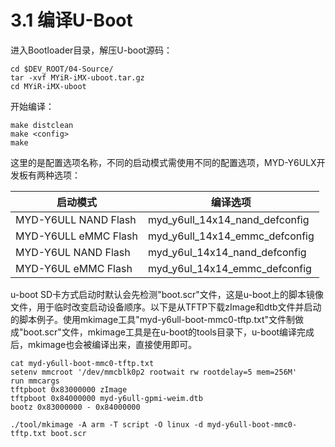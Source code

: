 # 3.1 编译U-Boot

进入Bootloader目录，解压U-boot源码：

```
cd $DEV_ROOT/04-Source/
tar -xvf MYiR-iMX-uboot.tar.gz
cd MYiR-iMX-uboot
```

开始编译：

```
make distclean 
make <config>
make
```

这里的<config>是配置选项名称，不同的启动模式需使用不同的配置选项，MYD-Y6ULX开发板有两种选项：

启动模式 | 编译选项
-------- | --------
MYD-Y6ULL NAND Flash | myd_y6ull_14x14_nand_defconfig
MYD-Y6ULL eMMC Flash | myd_y6ull_14x14_emmc_defconfig
MYD-Y6UL NAND Flash | myd_y6ul_14x14_nand_defconfig
MYD-Y6UL eMMC Flash | myd_y6ul_14x14_emmc_defconfig

u-boot SD卡方式启动时默认会先检测"boot.scr"文件，这是u-boot上的脚本镜像文件，用于临时改变启动设备顺序。以下是从TFTP下载zImage和dtb文件并启动的脚本例子。使用mkimage工具"myd-y6ull-boot-mmc0-tftp.txt"文件制做成"boot.scr"文件，mkimage工具是在u-boot的tools目录下，u-boot编译完成后，mkimage也会被编译出来，直接使用即可。

```
cat myd-y6ull-boot-mmc0-tftp.txt
setenv mmcroot '/dev/mmcblk0p2 rootwait rw rootdelay=5 mem=256M'
run mmcargs
tftpboot 0x83000000 zImage
tftpboot 0x84000000 myd-y6ull-gpmi-weim.dtb
bootz 0x83000000 - 0x84000000

./tool/mkimage -A arm -T script -O linux -d myd-y6ull-boot-mmc0-tftp.txt boot.scr
```
